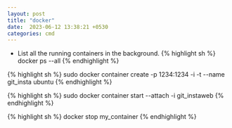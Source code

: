 ```yaml
---
layout: post
title: "docker"
date:  2023-06-12 13:38:21 +0530
categories: cmd
---
```


- List all the running containers in the background.
  {% highlight sh %}
  docker ps --all
  {% endhighlight %}

{% highlight sh %}
sudo docker container create -p 1234:1234 -i -t --name git_insta ubuntu
{% endhighlight %}

{% highlight sh %}
sudo docker container start --attach -i git_instaweb
{% endhighlight %}

{% highlight sh %}
docker stop my_container
{% endhighlight %}
